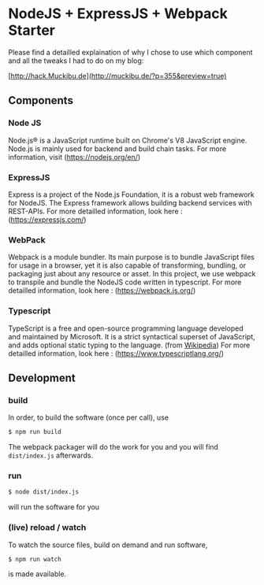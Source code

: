 # NodeJS + ExpressJS + Webpack Starter

Please find a detailled explaination of why I chose to use which component and all the tweaks I had to do on my blog:

[http://hack.Muckibu.de](http://muckibu.de/?p=355&preview=true)


## Components

### Node JS
Node.js® is a JavaScript runtime built on Chrome's V8 JavaScript engine. Node.js is mainly used for backend and build chain tasks. For more information, visit (https://nodejs.org/en/)

### ExpressJS
Express is a project of the Node.js Foundation, it is a robust web framework for NodeJS. The Express framework allows building backend services with REST-APIs.
For more detailled information, look here : (https://expressjs.com/)

### WebPack
Webpack is a module bundler. Its main purpose is to bundle JavaScript files for usage in a browser, yet it is also capable of transforming, bundling, or packaging just about any resource or asset. 
In this project, we use webpack to transpile and bundle the NodeJS code written in typescript.
For more detailled information, look here : (https://webpack.js.org/)

### Typescript
TypeScript is a free and open-source programming language developed and maintained by Microsoft. It is a strict syntactical superset of JavaScript, and adds optional static typing to the language. (from [Wikipedia](https://www.google.de/url?sa=t&rct=j&q=&esrc=s&source=web&cd=22&cad=rja&uact=8&ved=0ahUKEwjQ4LKl2rfYAhUF1hQKHanCDWAQmhMIvwEwFQ&url=https%3A%2F%2Fen.wikipedia.org%2Fwiki%2FTypeScript&usg=AOvVaw0POHuGGBSA531WKDolJ7xx))
For more detailled information, look here : (https://www.typescriptlang.org/)

## Development

### build
In order, to build the software (once per call), use

```bash
$ npm run build
```

The webpack packager will do the work for you and you will find `dist/index.js` afterwards.

### run
```bash
$ node dist/index.js
```

will run the software for you

### (live) reload / watch

To watch the source files, build on demand and run software,

```bash 
$ npm run watch
```

is made available.

